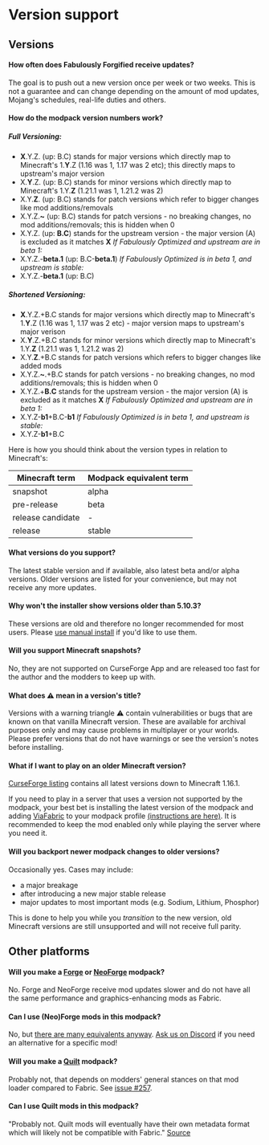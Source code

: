 # Version support

## Versions

#### How often does Fabulously Forgified receive updates?

The goal is to push out a new version once per week or two weeks. This is not a guarantee and can change depending on the amount of mod updates, Mojang's schedules, real-life duties and others.

#### How do the modpack version numbers work?

##### Full Versioning:

- **X**.Y.Z. (up: B.C) stands for major versions which directly map to Minecraft's 1.**Y**.Z (1.16 was 1, 1.17 was 2 etc); this directly maps to upstream's major version
- X.**Y**.Z. (up: B.C) stands for minor versions which directly map to Minecraft's 1.Y.**Z** (1.21.1 was 1, 1.21.2 was 2)
- X.Y.**Z**. (up: B.C) stands for patch versions which refer to bigger changes like mod additions/removals
- X.Y.Z.**~** (up: B.C) stands for patch versions - no breaking changes, no mod additions/removals; this is hidden when 0
- X.Y.Z. (up: **B.C**) stands for the upstream version - the major version (A) is excluded as it matches **X**
_If Fabulously Optimized and upstream are in beta 1:_
- X.Y.Z.-**beta.1** (up: B.C-**beta.1**)
_If Fabulously Optimized is in beta 1, and upstream is stable:_
- X.Y.Z.-**beta.1** (up: B.C)

##### Shortened Versioning:

- **X**.Y.Z.+B.C stands for major versions which directly map to Minecraft's 1.**Y**.Z (1.16 was 1, 1.17 was 2 etc) - major version maps to upstream's major verison
- X.**Y**.Z.+B.C stands for minor versions which directly map to Minecraft's 1.Y.**Z** (1.21.1 was 1, 1.21.2 was 2)
- X.Y.**Z**.+B.C stands for patch versions which refers to bigger changes like added mods
- X.Y.Z.**~**.+B.C stands for patch versions - no breaking changes, no mod additions/removals; this is hidden when 0
- X.Y.Z.+**B.C** stands for the upstream version - the major version (A) is excluded as it matches **X**
_If Fabulously Optimized and upstream are in beta 1:_
- X.Y.Z-**b1**+B.C-**b1**
_If Fabulously Optimized is in beta 1, and upstream is stable:_
- X.Y.Z-**b1**+B.C

Here is how you should think about the version types in relation to Minecraft's:

| Minecraft term            | Modpack equivalent term |
| ----------------- | ------------------------- |
| snapshot                           | alpha                                              |
| pre-release                        | beta                                               |
| release candidate                  | -                                                  |
| release                            | stable                                             |

#### What versions do you support?

The latest stable version and if available, also latest beta and/or alpha versions. Older versions are listed for your convenience, but may not receive any more updates.

#### Why won't the installer show versions older than 5.10.3?

These versions are old and therefore no longer recommended for most users. Please [use manual install](install-instructions.md#minecraft-launcher-vanilla) if you'd like to use them.

#### Will you support Minecraft snapshots?

No, they are not supported on CurseForge App and are released too fast for the author and the modders to keep up with.

#### What does ⚠️ mean in a version's title?

Versions with a warning triangle ⚠️ contain vulnerabilities or bugs that are known on that vanilla Minecraft version. These are available for archival purposes only and may cause problems in multiplayer or your worlds. Please prefer versions that do not have warnings or see the version's notes before installing.

#### What if I want to play on an older Minecraft version?

[CurseForge listing](https://www.curseforge.com/minecraft/modpacks/fabulously-optimized/files?showAlphaFiles=show) contains all latest versions down to Minecraft 1.16.1.

If you need to play in a server that uses a version not supported by the modpack, your best bet is installing the latest version of the modpack and adding [ViaFabric](https://www.curseforge.com/minecraft/mc-mods/viafabric) to your modpack profile [(instructions are here)](adding-more-mods.md). It is recommended to keep the mod enabled only while playing the server where you need it.

#### Will you backport newer modpack changes to older versions?

Occasionally yes. Cases may include:

* a major breakage
* after introducing a new major stable release
* major updates to most important mods (e.g. Sodium, Lithium, Phosphor)

This is done to help you while you _transition_ to the new version, old Minecraft versions are still unsupported and will not receive full parity.

## Other platforms

#### Will you make a [Forge](https://files.minecraftforge.net) or [NeoForge](https://neoforged.net/) modpack?

No. Forge and NeoForge receive mod updates slower and do not have all the same performance and graphics-enhancing mods as Fabric.

#### Can I use (Neo)Forge mods in this modpack?

No, but [there are many equivalents anyway](https://gist.github.com/TrueCP6/4853f15015b210fd3b1e210e9e485f83). [Ask us on Discord](https://download.fo/discord) if you need an alternative for a specific mod!

#### Will you make a [Quilt](https://quiltmc.org) modpack?

Probably not, that depends on modders' general stances on that mod loader compared to Fabric. See [issue #257](https://github.com/Fabulously-Optimized/fabulously-optimized/issues/257).

#### Can I use Quilt mods in this modpack?

"Probably not. Quilt mods will eventually have their own metadata format which will likely not be compatible with Fabric." [Source](https://quiltmc.org/faq/)
